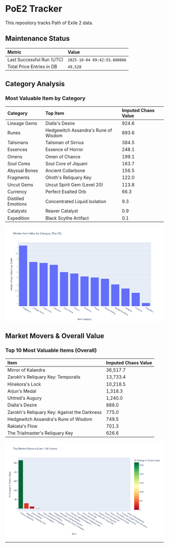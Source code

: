 # PoE2 Tracker

This repository tracks Path of Exile 2 data.

## Maintenance Status

<!-- START_MAINTENANCE -->
| Metric | Value |
|:---|:---|
| Last Successful Run (UTC) | `2025-10-04 09:42:55.880866` |
| Total Price Entries in DB | `49,528` |

<!-- END_MAINTENANCE -->

## Category Analysis

<!-- START_CATEGORY_ANALYSIS -->
### Most Valuable Item by Category
| Category | Top Item | Imputed Chaos Value |
| :--- | :--- | :--- |
| Lineage Gems | Dialla's Desire | 924.6 |
| Runes | Hedgewitch Assandra's Rune of Wisdom | 693.6 |
| Talismans | Talisman of Sirrius | 384.5 |
| Essences | Essence of Horror | 248.1 |
| Omens | Omen of Chance | 199.1 |
| Soul Cores | Soul Core of Jiquani | 163.7 |
| Abyssal Bones | Ancient Collarbone | 156.5 |
| Fragments | Olroth's Reliquary Key | 122.0 |
| Uncut Gems | Uncut Spirit Gem (Level 20) | 113.8 |
| Currency | Perfect Exalted Orb | 66.3 |
| Distilled Emotions | Concentrated Liquid Isolation | 9.3 |
| Catalysts | Reaver Catalyst | 0.9 |
| Expedition | Black Scythe Artifact | 0.1 |


![Category Analysis Chart](charts/category_analysis.png)
<!-- END_ANALYSIS -->

## Market Movers & Overall Value

<!-- START_ANALYSIS -->
### Top 10 Most Valuable Items (Overall)
| Item | Imputed Chaos Value |
| :--- | :--- |
| Mirror of Kalandra | 36,517.7 |
| Zarokh's Reliquary Key: Temporalis | 13,733.4 |
| Hinekora's Lock | 10,218.5 |
| Arjun's Medal | 1,318.3 |
| Uhtred's Augury | 1,240.0 |
| Dialla's Desire | 888.0 |
| Zarokh's Reliquary Key: Against the Darkness | 775.0 |
| Hedgewitch Assandra's Rune of Wisdom | 749.5 |
| Rakiata's Flow | 701.3 |
| The Trialmaster's Reliquary Key | 626.6 |


![Market Movers Chart](charts/market_movers.png)
<!-- END_ANALYSIS -->

---
